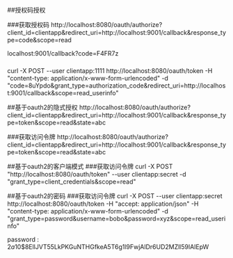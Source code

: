 #
##授权码授权

###获取授权码
http://localhost:8080/oauth/authorize?client_id=clientapp&redirect_uri=http://localhost:9001/callback&response_type=code&scope=read

localhost:9001/callback?code=F4FR7z
###
curl -X POST --user clientapp:1111 http://localhost:8080/oauth/token -H "content-type: application/x-www-form-urlencoded" -d "code=8uYpdo&grant_type=authorization_code&redirect_uri=http://localhost:9001/callback&scope=read_userinfo"



##基于oauth2的隐式授权
http://localhost:8080/oauth/authorize?client_id=clientapp&redirect_uri=http://localhost:9001/callback&response_type=token&scope=read&state=abc


###获取访问令牌
http://localhost:8080/oauth/authorize?client_id=clientapp&redirect_uri=http://localhost:9001/callback&response_type=token&scope=read&state=abc

##基于oauth2的客户端模式
###获取访问令牌
curl -X POST "http://localhost:8080/oauth/token" --user clientapp:secret -d "grant_type=client_credentials&scope=read"


##基于oauth2的密码
###获取访问令牌
curl -X POST --user clientapp:secret http://localhost:8080/oauth/token -H "accept: application/json" -H "content-type: application/x-www-form-urlencoded" -d "grant_type=password&username=bobo&password=xyz&scope=read_userinfo"


password : $2a$10$8EllJVT55LkPKGuNTHGfkeA5T6g1l9FwjAlDr6UD2MZll59lAIEpW

